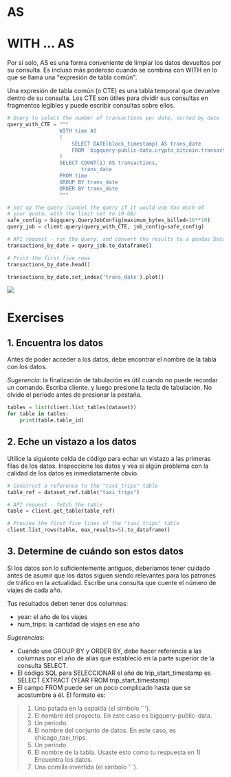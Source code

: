 # AS

# WITH ... AS

Por sí solo, AS es una forma conveniente de limpiar los datos devueltos por su consulta. Es incluso más poderoso cuando se combina con WITH en lo que se llama una "expresión de tabla común".

Una expresión de tabla común (o CTE) es una tabla temporal que devuelve dentro de su consulta. Los CTE son útiles para dividir sus consultas en fragmentos legibles y puede escribir consultas sobre ellos.

```python
# Query to select the number of transactions per date, sorted by date
query_with_CTE = """ 
                 WITH time AS 
                 (
                     SELECT DATE(block_timestamp) AS trans_date
                     FROM `bigquery-public-data.crypto_bitcoin.transactions`
                 )
                 SELECT COUNT(1) AS transactions,
                        trans_date
                 FROM time
                 GROUP BY trans_date
                 ORDER BY trans_date
                 """

# Set up the query (cancel the query if it would use too much of 
# your quota, with the limit set to 10 GB)
safe_config = bigquery.QueryJobConfig(maximum_bytes_billed=10**10)
query_job = client.query(query_with_CTE, job_config=safe_config)

# API request - run the query, and convert the results to a pandas DataFrame
transactions_by_date = query_job.to_dataframe()

# Print the first five rows
transactions_by_date.head()

transactions_by_date.set_index('trans_date').plot()

```
![](https://www.kaggleusercontent.com/kf/79126389/eyJhbGciOiJkaXIiLCJlbmMiOiJBMTI4Q0JDLUhTMjU2In0..VrK7vbI1TUqEKqVM7XdjbA.D2YpMafyLBZ5TrnRLr9tcoXqDnpuEWD7dzeoViE4Ld2wR24u-sXB4odkqz2n1illOveNJVESZqESt0_XV1niG2JZ3CoOZagcH6HCknbDVIQ39MMpn5LCb7jxYA6zpuSOGcjJ6Ztcgxl4tWIQRGSfhBg1M-0YzMXXV_wAUXioA6HtdHv1INVAFcnIojAIM86q6vwuT7Dz4klGxkuJ5R6zuaEb-x6IULhFor9y6YaePeL5Nb33dpgf6Rpm1oT5TZXoc_B8cqFLmMcJmFWUkM9IM_ehbtSAIxPGVEJKeBUzdVxHwc9sy_CfR28NdOYKITnEbscBBnKJlQrrUboqOpf_FmzgB0PCUIIs1xmX-fL77rKM89Ia8RFiCQEo_czAtyyzkt_jlpzDXuch1FonhwJcxoAiljGmpS7M0NYYDTueM4xztBJXJzrXSE3e1Vlmsd7fMnLc_-z4VRN_jrr2rF_4SENyHFyhxEQ226-iDbs5_06bz5apeWlj3_nSPi5ZSAOEwBYNHkzFQ7_iRv528DfO5qvK2QqydiziO29Slud1Zw95DUTfBj1OWRPO6hWhYO6SuLN3h6UV4EDHWRflgBwd12cewHCyVED28JaAp-gu1kqabWRkQfkfsfrMe8qilwoehz_oPTptd-xkp-UAjAnDug.GjpHRTvy4_3E-ukgkCG1Hg/__results___files/__results___6_1.png)

# Exercises

## 1. Encuentra los datos
Antes de poder acceder a los datos, debe encontrar el nombre de la tabla con los datos.

*Sugerencia:* la finalización de tabulación es útil cuando no puede recordar un comando. Escriba cliente. y luego presione la tecla de tabulación. No olvide el período antes de presionar la pestaña.

```python
tables = list(client.list_tables(dataset))
for table in tables:  
    print(table.table_id)
```

## 2. Eche un vistazo a los datos
Utilice la siguiente celda de código para echar un vistazo a las primeras filas de los datos. Inspeccione los datos y vea si algún problema con la calidad de los datos es inmediatamente obvio.

```python
# Construct a reference to the "taxi_trips" table
table_ref = dataset_ref.table("taxi_trips")

# API request - fetch the table
table = client.get_table(table_ref)

# Preview the first five lines of the "taxi_trips" table
client.list_rows(table, max_results=5).to_dataframe()
```

## 3. Determine de cuándo son estos datos
Si los datos son lo suficientemente antiguos, deberíamos tener cuidado antes de asumir que los datos siguen siendo relevantes para los patrones de tráfico en la actualidad. Escribe una consulta que cuente el número de viajes de cada año.

Tus resultados deben tener dos columnas:

- year: el año de los viajes
- num_trips: la cantidad de viajes en ese año

*Sugerencias:*

- Cuando use GROUP BY y ORDER BY, debe hacer referencia a las columnas por el año de alias que estableció en la parte superior de la consulta SELECT.
- El código SQL para SELECCIONAR el año de trip_start_timestamp es SELECT EXTRACT (YEAR FROM trip_start_timestamp)
- El campo FROM puede ser un poco complicado hasta que se acostumbre a él. El formato es:
> 1. Una patada en la espalda (el símbolo '\`').
> 2. El nombre del proyecto. En este caso es bigquery-public-data.
> 3. Un período.
> 4. El nombre del conjunto de datos. En este caso, es chicago_taxi_trips.
> 5. Un período.
> 6. El nombre de la tabla. Usaste esto como tu respuesta en 1) Encuentra los datos.
> 7. Una comilla invertida (el símbolo '\`').


